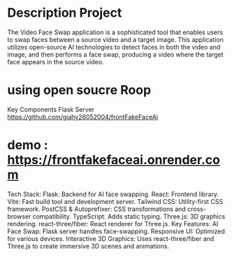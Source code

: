 # Description Project 
The Video Face Swap application is a sophisticated tool that enables users to swap faces between a source video and a target image. This application utilizes open-source AI technologies to detect faces in both the video and image, and then performs a face swap, producing a video where the target face appears in the source video.
# using open soucre Roop
Key Components
Flask Server
https://github.com/giahy26052004/frontFakeFaceAi 
# demo : https://frontfakefaceai.onrender.com
Tech Stack:
Flask: Backend for AI face swapping.
React: Frontend library.
Vite: Fast build tool and development server.
Tailwind CSS: Utility-first CSS framework.
PostCSS & Autoprefixer: CSS transformations and cross-browser compatibility.
TypeScript: Adds static typing.
Three.js: 3D graphics rendering.
react-three/fiber: React renderer for Three.js.
Key Features:
AI Face Swap: Flask server handles face-swapping.
Responsive UI: Optimized for various devices.
Interactive 3D Graphics: Uses react-three/fiber and Three.js to create immersive 3D scenes and animations.


